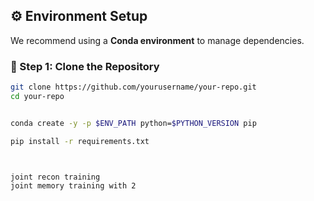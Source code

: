 ## ⚙️ Environment Setup

We recommend using a **Conda environment** to manage dependencies.

### 🔧 Step 1: Clone the Repository

```bash
git clone https://github.com/yourusername/your-repo.git
cd your-repo


conda create -y -p $ENV_PATH python=$PYTHON_VERSION pip

pip install -r requirements.txt



joint recon training
joint memory training with 2
